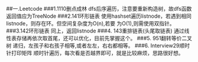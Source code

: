 ##一.Leetcode
###1.1110删点成林
dfs后序遍历，注意要重新构造树，故dfs函数返回值应为TreeNode
###2.141环形链表
使用hashset遍历listnode，若遇到相同listnode，则存在环。但空间复杂度为O(n),若要
为O(1),则需使用双指针。
###3.142环形链表
同上，返回listnode
###4. 143重排链表(头尾取链表)
通过线性表存储再依次取首尾，还可以优化，目前先掌握这个。
###5. 951翻转等价二叉树
递归，左孩子和右孩子相等,或者左左，右右都相等。
###6. Interview29顺时针打印矩阵
顺时针遍历，每次看是否越界即可，就是比较麻烦，思路很好想。
